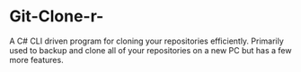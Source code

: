 # Git-Clone-r-
A C# CLI driven program for cloning your repositories efficiently. Primarily used to backup and clone all of your repositories on a new PC but has a few more features.


